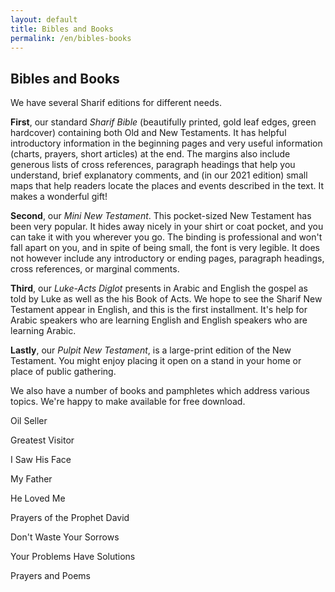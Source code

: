 ```yaml
---
layout: default
title: Bibles and Books
permalink: /en/bibles-books
---
```

## Bibles and Books

We have several Sharif editions for different needs.

**First**, our standard *Sharif Bible* (beautifully printed, gold leaf edges, green hardcover) containing both Old and New Testaments. It has helpful introductory information in the beginning pages and very useful information (charts, prayers, short articles) at the end. The margins also include generous lists of cross references, paragraph headings that help you understand, brief explanatory comments, and (in our 2021 edition) small maps that help readers locate the places and events described in the text. It makes a wonderful gift!

**Second**, our *Mini New Testament*. This pocket-sized New Testament has been very popular. It hides away nicely in your shirt or coat pocket, and you can take it with you wherever you go. The binding is professional and won't fall apart on you, and in spite of being small, the font is very legible. It does not however include any introductory or ending pages, paragraph headings, cross references, or marginal comments.

**Third**, our *Luke-Acts Diglot* presents in Arabic and English the gospel as told by Luke as well as the his Book of Acts. We hope to see the Sharif New Testament appear in English, and this is the first installment. It's help for Arabic speakers who are learning English and English speakers who are learning Arabic.

**Lastly**, our *Pulpit New Testament*, is a large-print edition of the New Testament. You might enjoy placing it open on a stand in your home or place of public gathering. 

We also have a number of books and pamphletes which address various topics. We're happy to make available for free download.

Oil Seller


Greatest Visitor


I Saw His Face


My Father


He Loved Me


Prayers of the Prophet David


Don't Waste Your Sorrows


Your Problems Have Solutions


Prayers and Poems




